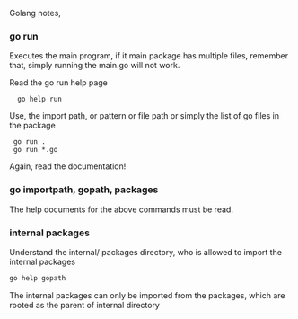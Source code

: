 Golang notes,


### go run
Executes the main program, if it main package has multiple files, remember
that, simply running the main.go will not work.

Read the go run help page
```
  go help run
```
Use, the import path, or pattern or file path or simply the list of go files
in the package
```
 go run .
 go run *.go
```
Again, read the documentation!


### go importpath, gopath, packages
The help documents for the above commands must be read.

### internal packages
Understand the internal/ packages directory, who is allowed to import the internal
packages
```bash
go help gopath
```
The internal packages can only be imported from the packages, which are rooted as the
parent of internal directory
